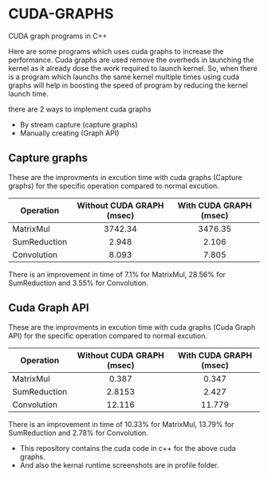 # CUDA-GRAPHS
CUDA graph programs in C++

Here are some programs which uses cuda graphs to increase the performance.
Cuda graphs are used remove the overheds in launching the kernel as it already dose the work required to launch kernel. So, when there is a program which launchs the same kernel multiple times using cuda graphs will help in boosting the speed of program by reducing the kernel launch time. 

there are 2 ways to implement cuda graphs 
* By stream capture (capture graphs)
* Manually creating (Graph API)

## Capture graphs
These are the improvments in excution time with cuda graphs (Capture graphs) for the specific operation compared to normal excution.

| Operation    | Without CUDA GRAPH (msec)    |  With CUDA GRAPH (msec)      |
| -------------|:----------------------------:|:----------------------------:|
| MatrixMul    |         3742.34              |         3476.35              |
| SumReduction |         2.948                |         2.106                |
| Convolution  |         8.093                |         7.805                |

There is an improvement in time of 7.1% for MatrixMul, 28.56% for SumReduction and 3.55% for Convolution.

## Cuda Graph API
These are the improvments in excution time with cuda graphs (Cuda Graph API) for the specific operation compared to normal excution.

| Operation    | Without CUDA GRAPH (msec)    |  With CUDA GRAPH (msec)      |
| -------------|:----------------------------:|:----------------------------:|
| MatrixMul    |         0.387                |         0.347                |
| SumReduction |         2.8153               |         2.427                |
| Convolution  |         12.116               |         11.779               |

There is an improvement in time of 10.33% for MatrixMul, 13.79% for SumReduction and 2.78% for Convolution.

* This repository contains the cuda code in c++ for  the above cuda graphs. 
* And also the kernal runtime screenshots are in profile folder. 

